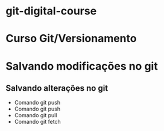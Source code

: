 # git-digital-course
# Curso Git/Versionamento

# Salvando modificações no git  
## Salvando alterações  no git 

* Comando git push
* Comando git push
* Comando git pull
* Comando git fetch

